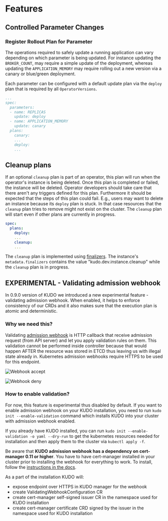 # Features

## Controlled Parameter Changes

### Register Rollout Plan for Parameter

The operations required to safely update a running application can vary depending on which parameter is
being updated. For instance updating the `BROKER_COUNT`, may require a simple update of the deployment, whereas
updating the `APPLICATION_MEMORY` may require rolling out a new version via a canary or blue/green deployment.

Each parameter can be configured with a default update plan via the `deploy` plan that is required by all `OperatorVersions`.

```yaml
...
spec:
  parameters:
  - name: REPLICAS
    update: deploy
  - name: APPLICATION_MEMORY
    update: canary
  plans:
    canary:
    ...
    deploy:
    ...
```

## Cleanup plans

If an optional `cleanup` plan is part of an operator, this plan will run when the operator's instance is being deleted. Once this plan is completed or failed, the instance will be deleted.
Operator developers should take care that there aren't any triggers defined for this plan. Furthermore it should be expected that the steps of this plan could fail. E.g., users may want to delete an instance because its `deploy` plan is stuck. In that case resources that the `cleanup` plan tries to remove might not exist on the cluster. The `cleanup` plan will start even if other plans are currently in progress.

```yaml
spec:
  plans:
    deploy:
    ...
    cleanup:
    ...
```

The `cleanup` plan is implemented using [finalizers](https://kubernetes.io/docs/tasks/access-kubernetes-api/custom-resources/custom-resource-definitions/#finalizers). The instance's `metadata.finalizers` contains the value "kudo.dev.instance.cleanup" while the `cleanup` plan is in progress.

## EXPERIMENTAL - Validating admission webhook

In 0.9.0 version of KUDO we introduced a new experimental feature - validating admission webhook. When enabled, it helps to enforce consistency of our CRDs and it also makes sure that the execution plan is atomic and deterministic.

### Why we need this?

Validating [admission webhook](https://kubernetes.io/docs/reference/access-authn-authz/extensible-admission-controllers/) is HTTP callback that receive admission request (from API server) and let you apply validation rules on them. This validation cannot be performed inside controller because that would happen AFTER the resource was stored in ETCD thus leaving us with illegal state already in. Kubernetes admission webhooks require HTTPS to be used for this endpoint.

![Webhook accept](/images/webhook-accept.png?10x20)

![Webhook deny](/images/webhook-deny.png?10x20)

### How to enable validation?

For now, this feature is experimental thus disabled by default. If you want to enable admission webhook on your KUDO installation, you need to run `kudo init --enable-validation` command which installs KUDO into your cluster with admission webhook enabled.

If you already have KUDO installed, you can run `kudo init --enable-validation -o yaml --dry-run` to get the kubernetes resources needed for installation and then apply them to the cluster via `kubectl apply -f`.

Be aware that **KUDO admission webhook has a dependency on cert-manager 0.11 or higher**. You have to have cert-manager installed in your cluster prior to installing the webhook for everything to work. To install, follow the [instructions in the docs](https://cert-manager.io/docs/installation/).

As a part of the installation KUDO will:
- expose endpoint over HTTPS in KUDO manager for the webhook
- create ValidatingWebhookConfiguration CR
- create cert-manager self-signed issuer CR in the namespace used for KUDO installation
- create cert-manager certificate CRD signed by the issuer in the namespace used for KUDO installation
